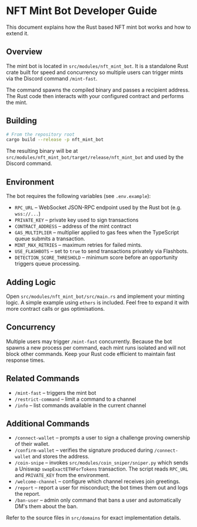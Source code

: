 # NFT Mint Bot Developer Guide

This document explains how the Rust based NFT mint bot works and how to extend it.

## Overview
The mint bot is located in `src/modules/nft_mint_bot`. It is a standalone Rust
crate built for speed and concurrency so multiple users can trigger mints via the
Discord command `/mint-fast`.

The command spawns the compiled binary and passes a recipient address. The Rust
code then interacts with your configured contract and performs the mint.

## Building
```bash
# From the repository root
cargo build --release -p nft_mint_bot
```
The resulting binary will be at
`src/modules/nft_mint_bot/target/release/nft_mint_bot` and used by the Discord
command.

## Environment
The bot requires the following variables (see `.env.example`):
- `RPC_URL` – WebSocket JSON-RPC endpoint used by the Rust bot (e.g. `wss://...`)
- `PRIVATE_KEY` – private key used to sign transactions
- `CONTRACT_ADDRESS` – address of the mint contract
- `GAS_MULTIPLIER` – multiplier applied to gas fees when the TypeScript queue
  submits a transaction.
- `MINT_MAX_RETRIES` – maximum retries for failed mints.
- `USE_FLASHBOTS` – set to `true` to send transactions privately via Flashbots.
- `DETECTION_SCORE_THRESHOLD` – minimum score before an opportunity triggers
  queue processing.

## Adding Logic
Open `src/modules/nft_mint_bot/src/main.rs` and implement your minting logic.
A simple example using `ethers` is included. Feel free to expand it with more
contract calls or gas optimisations.

## Concurrency
Multiple users may trigger `/mint-fast` concurrently. Because the bot spawns a
new process per command, each mint runs isolated and will not block other
commands. Keep your Rust code efficient to maintain fast response times.

## Related Commands
- `/mint-fast` – triggers the mint bot
- `/restrict-command` – limit a command to a channel
- `/info` – list commands available in the current channel

## Additional Commands

- `/connect-wallet` – prompts a user to sign a challenge proving ownership of their wallet.
- `/confirm-wallet` – verifies the signature produced during `/connect-wallet` and stores the address.
- `/coin-snipe` – invokes `src/modules/coin_sniper/sniper.py` which sends a Uniswap `swapExactETHForTokens` transaction. The script reads `RPC_URL` and `PRIVATE_KEY` from the environment.
- `/welcome-channel` – configure which channel receives join greetings.
- `/report` – report a user for misconduct; the bot times them out and logs the report.
- `/ban-user` – admin only command that bans a user and automatically DM's them about the ban.

Refer to the source files in `src/domains` for exact implementation details.
